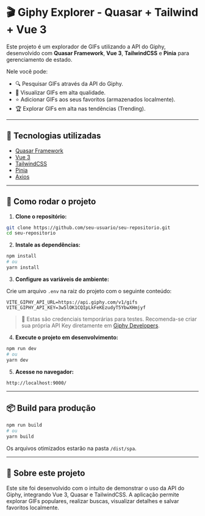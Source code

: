 
# 🎬 Giphy Explorer - Quasar + Tailwind + Vue 3

Este projeto é um explorador de GIFs utilizando a API do Giphy, desenvolvido com **Quasar Framework**, **Vue 3**, **TailwindCSS** e **Pinia** para gerenciamento de estado.

Nele você pode:

- 🔍 Pesquisar GIFs através da API do Giphy.
- 🚀 Visualizar GIFs em alta qualidade.
- ⭐ Adicionar GIFs aos seus favoritos (armazenados localmente).
- 🏆 Explorar GIFs em alta nas tendências (Trending).

---

## 🚀 Tecnologias utilizadas

- [Quasar Framework](https://quasar.dev/)
- [Vue 3](https://vuejs.org/)
- [TailwindCSS](https://tailwindcss.com/)
- [Pinia](https://pinia.vuejs.org/)
- [Axios](https://axios-http.com/)

---

## 🔧 Como rodar o projeto

1. **Clone o repositório:**

```bash
git clone https://github.com/seu-usuario/seu-repositorio.git
cd seu-repositorio
```

2. **Instale as dependências:**

```bash
npm install
# ou
yarn install
```

3. **Configure as variáveis de ambiente:**

Crie um arquivo `.env` na raiz do projeto com o seguinte conteúdo:

```env
VITE_GIPHY_API_URL=https://api.giphy.com/v1/gifs
VITE_GIPHY_API_KEY=3w5lOK1CQIpLkFeKEzudyT5YbwXHmjyf
```

> 🔑 Estas são credenciais temporárias para testes. Recomenda-se criar sua própria API Key diretamente em [Giphy Developers](https://developers.giphy.com/).

4. **Execute o projeto em desenvolvimento:**

```bash
npm run dev
# ou
yarn dev
```

5. **Acesse no navegador:**

```
http://localhost:9000/
```

---

## 📦 Build para produção

```bash
npm run build
# ou
yarn build
```

Os arquivos otimizados estarão na pasta `/dist/spa`.

---

## 📜 Sobre este projeto

Este site foi desenvolvido com o intuito de demonstrar o uso da API do Giphy, integrando Vue 3, Quasar e TailwindCSS. A aplicação permite explorar GIFs populares, realizar buscas, visualizar detalhes e salvar favoritos localmente.

